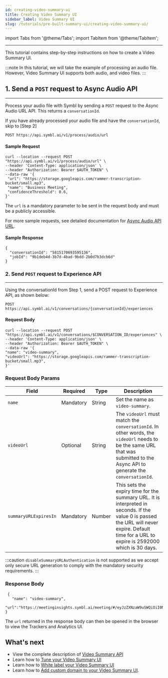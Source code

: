 ```yaml
---
id: creating-video-summary-ui
title: Creating Video Summary UI
sidebar_label: Video Summary UI
slug: /tutorials/pre-built-summary-ui/creating-video-summary-ui/
---
```


import Tabs from '@theme/Tabs';
import TabItem from '@theme/TabItem';

---

This tutorial contains step-by-step instructions on how to create a Video Summary UI.

:::note
In this tutorial, we will take the example of processing an audio file. 
However, Video Summary UI supports both audio, and video files. 
:::

## 1. **Send a `POST` request to Async Audio API**
---

Process your audio file with Symbl by sending a `POST` request to the Async Audio URL API. This returns a `conversationId`.

If you have already processed your audio file and have the `conversationId`, skip to [Step 2]

```shell
POST https://api.symbl.ai/v1/process/audio/url
```
#### Sample Request

```shell
curl --location --request POST "https://api.symbl.ai/v1/process/audio/url" \
--header 'Content-Type: application/json' \
--header "Authorization: Bearer $AUTH_TOKEN" \
--data-raw '{
 "url": "https://storage.googleapis.com/rammer-transcription-bucket/small.mp3",
 "name": "Business Meeting",
 "confidenceThreshold": 0.6,
}'
```
The `url` is a mandatory parameter to be sent in the request body and must be a publicly accessible.

For more sample requests, see detailed documentation for [Async Audio API URL](/docs/async-api/overview/audio/post-audio-url). 

#### Sample Response
```shell
{
  "conversationId": "5815170693595136",
  "jobId": "9b1deb4d-3b7d-4bad-9bdd-2b0d7b3dcb6d"
}
```

### 2. Send `POST` request to Experience API
---

Using the conversationId from Step 1, send a POST request to Experience API, as shown below:

```shell
POST https://api.symbl.ai/v1/conversations/{conversationId}/experiences
```

#### Request Body

 ```shell
curl --location --request POST "https://api.symbl.ai/v1/conversations/$CONVERSATION_ID/experiences" \
--header 'Content-Type: application/json' \
--header "Authorization: Bearer $AUTH_TOKEN" \
--data-raw '{
 "name": "video-summary",
 "videoUrl": "https://storage.googleapis.com/rammer-transcription-bucket/small.mp3",
}'
```

### Request Body Params

Field  | Required  | Type | Description
---------- | ------- | ------- |  -------
`name` | Mandatory | String | Set the name as `video-summary`.
`videoUrl` | Optional | String  | The `videoUrl` must match the `conversationId`. In other words, the `videoUrl` needs to be the same URL that was submitted to the Async API to generate the `conversationId`.
```summaryURLExpiresIn``` | Mandatory | Number | This sets the expiry time for the summary URL. It is interpreted in seconds. If the value 0 is passed the URL will never expire. Default time for a URL to expire is 2592000 which is 30 days.
:::caution
`disableSummaryURLAuthentication` is not supported as we accept only secure URL generation to comply with the mandatory security requirements. 
:::

### Response Body

```shell
 {
   "name": "video-summary",
   "url":"https://meetinginsights.symbl.ai/meeting/#/eyJzZXNzaW9uSWQiOiI0NTMyNTY2NDc2NDU1OTM2In0="
}
```
The `url` returned in the response body can then be opened in the browser to view the Trackers and Analytics UI. 


## What's next

- View the complete description of [Video Summary API](/docs/api-reference/experience-api/post-video-summary-ui)
- Learn how to [Tune your Video Summary UI](/docs/pre-built-ui/tuning-summary-page)
- Learn how to [White label your Video Summary UI](/docs/tutorials/pre-built-summary-ui/whitelabeling-summary-ui)
- Learn how to [Add custom domain to your Video Summary UI](/docs/pre-built-ui/custom-domain).